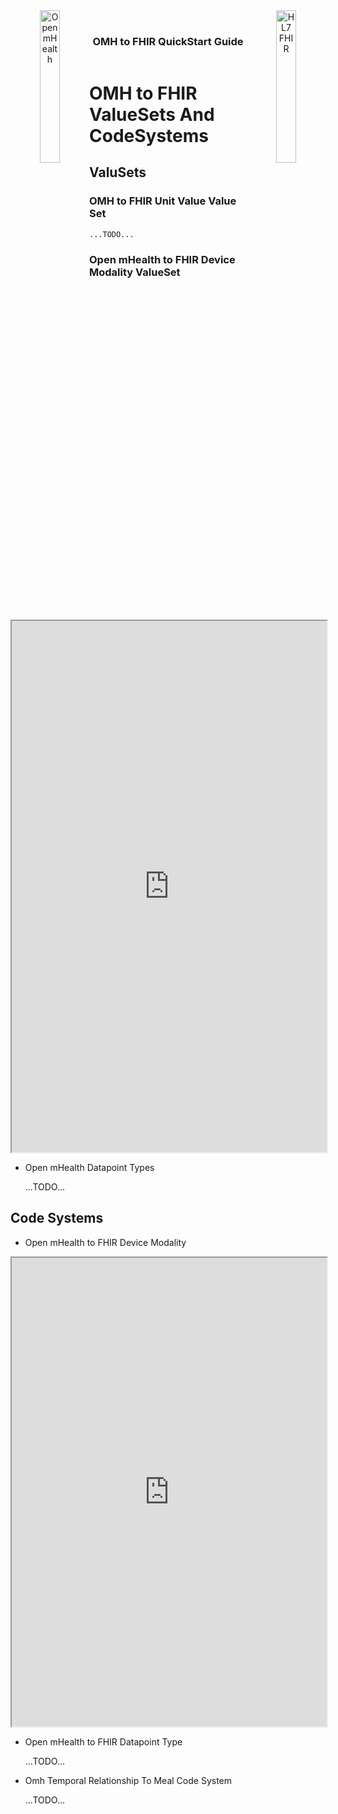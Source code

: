 <!---
tags: omh2fhir
title: wide-template
--->

<!-- icons -->
<header>
<a href="https://www.openmhealth.org/">
<img style="float: left" width="25%" height="25%" src="https://www.openmhealth.org/wp-content/themes/openmhealth2015/dist/images/logo@2x.png" alt="Open mHealth">
</a>


<a href="http://hl7.org/fhir">
<img style="float: right" width="25%" height="25%" src="http://build.fhir.org/assets/images/fhir-logo-www.png" alt="HL7 FHIR">
</a>

<br />

<h3 class="logoHeader" style="text-align: center">OMH to FHIR QuickStart Guide</h3>
</header>


<!-- wide style: to accomodate tables -->

<style>.markdown-body { max-width: 1500px; }</style>

# OMH to FHIR ValueSets And CodeSystems

## ValuSets

### OMH to FHIR Unit Value Value Set

    ...TODO...

### Open mHealth to FHIR Device Modality ValueSet

<iframe src="https://healthedata1.github.io/OMH-QS-Profiles/ValueSet-omh-device-modality.html" width="100%" height="850">
</iframe>

- Open mHealth Datapoint Types

    ...TODO...


## Code Systems

- Open mHealth to FHIR Device Modality

<iframe src="https://healthedata1.github.io/OMH-QS-Profiles/CodeSystem-omh-device-modality.html" width="100%" height="750">
</iframe>


- Open mHealth to FHIR Datapoint Type

    ...TODO...


- Omh Temporal Relationship To Meal Code System

    ...TODO...

